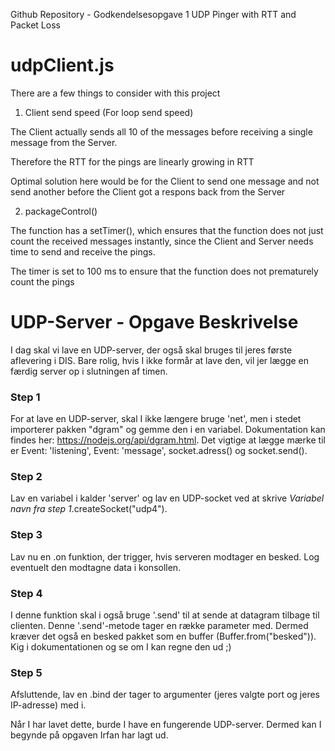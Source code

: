 Github Repository - Godkendelsesopgave 1
UDP Pinger with RTT and Packet Loss 


 # udpClient.js 
 There are a few things to consider with this project 

 1. Client send speed (For loop send speed)

 The Client actually sends all 10 of the messages before receiving a single message from the Server.

 Therefore the RTT for the pings are linearly growing in RTT

 Optimal solution here would be for the Client to send one message and not send another before the Client got a respons back from the Server

 2. packageControl()

 The function has a setTimer(), which ensures that the function does not just count the received messages instantly, 
 since the Client and Server needs time to send and receive the pings.

 The timer is set to 100 ms to ensure that the function does not prematurely count the pings 

















# UDP-Server - Opgave Beskrivelse 
I dag skal vi lave en UDP-server, der også skal bruges til jeres første aflevering i DIS. Bare rolig, hvis I ikke formår at lave den, vil jer lægge en færdig server op i slutningen af timen. 

### Step 1
For at lave en UDP-server, skal I ikke længere bruge 'net', men i stedet importerer pakken "dgram" og gemme den i en variabel. Dokumentation kan findes her: https://nodejs.org/api/dgram.html. Det vigtige at lægge mærke til er Event: 'listening', Event: 'message', socket.adress() og socket.send().

### Step 2
Lav en variabel i kalder 'server' og lav en UDP-socket ved at skrive *Variabel navn fra step 1*.createSocket("udp4").

### Step 3
Lav nu en .on funktion, der trigger, hvis serveren modtager en besked. Log eventuelt den modtagne data i konsollen. 

### Step 4
I denne funktion skal i også bruge '.send' til at sende at datagram tilbage til clienten. Denne '.send'-metode tager en række parameter med. Dermed kræver det også en besked pakket som en buffer (Buffer.from("besked")). Kig i dokumentationen og se om I kan regne den ud ;)

### Step 5
Afsluttende, lav en .bind der tager to argumenter (jeres valgte port og jeres IP-adresse) med i.

Når I har lavet dette, burde I have en fungerende UDP-server. Dermed kan I begynde på opgaven Irfan har lagt ud.
